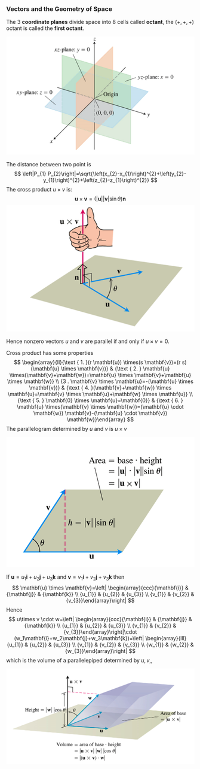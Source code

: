 ### Vectors and the Geometry of Space

The 3 **coordinate planes** divide space into 8 cells called **octant**, the $(+,+,+)$ octant is called the **first octant**.

![1555228627252](assets/1555228627252.png)

The distance between two point is 
$$
\left|P_{1} P_{2}\right|=\sqrt{\left(x_{2}-x_{1}\right)^{2}+\left(y_{2}-y_{1}\right)^{2}+\left(z_{2}-z_{1}\right)^{2}}
$$
The cross product $u\times v$ is:
$$
\mathbf{u} \times \mathbf{v}=(|\mathbf{u}||\mathbf{v}| \sin \theta) \mathbf{n}
$$
![1555228987738](assets/1555228987738.png)

Hence nonzero vectors $u$ and $v$ are parallel if and only if $u \times v=0$.



Cross product has some properties
$$
\begin{array}{ll}{\text { 1. }(r \mathbf{u}) \times(s \mathbf{v})=(r s)(\mathbf{u} \times \mathbf{v})} & {\text { 2. } \mathbf{u} \times(\mathbf{v}+\mathbf{w})=\mathbf{u} \times \mathbf{v}+\mathbf{u} \times \mathbf{w}} \\ {3 . \mathbf{v} \times \mathbf{u}=-(\mathbf{u} \times \mathbf{v})} & {\text { 4. }(\mathbf{v}+\mathbf{w}) \times \mathbf{u}=\mathbf{v} \times \mathbf{u}+\mathbf{w} \times \mathbf{u}} \\ {\text { 5. } \mathbf{0} \times \mathbf{u}=\mathbf{0}} & {\text { 6. } \mathbf{u} \times(\mathbf{v} \times \mathbf{w})=(\mathbf{u} \cdot \mathbf{w}) \mathbf{v}-(\mathbf{u} \cdot \mathbf{v}) \mathbf{w}}\end{array}
$$
The parallelogram determined by $u$ and $v$ is $u \times v​$

![1555229407913](assets/1555229407913.png)

If $\mathbf{u}=u_{1} \mathbf{i}+u_{2} \mathbf{j}+u_{3} \mathbf{k}$ and $\mathbf{v}=v_{1} \mathbf{i}+v_{2} \mathbf{j}+v_{3} \mathbf{k}$ then
$$
\mathbf{u} \times \mathbf{v}=\left| \begin{array}{ccc}{\mathbf{i}} & {\mathbf{j}} & {\mathbf{k}} \\ {u_{1}} & {u_{2}} & {u_{3}} \\ {v_{1}} & {v_{2}} & {v_{3}}\end{array}\right|
$$
Hence
$$
u\times v \cdot w=\left| \begin{array}{ccc}{\mathbf{i}} & {\mathbf{j}} & {\mathbf{k}} \\ {u_{1}} & {u_{2}} & {u_{3}} \\ {v_{1}} & {v_{2}} & {v_{3}}\end{array}\right|\cdot (w_1\mathbf{i}+w_2\mathbf{j}+w_3\mathbf{k})=\left| \begin{array}{lll}{u_{1}} & {u_{2}} & {u_{3}} \\ {v_{1}} & {v_{2}} & {v_{3}} \\ {w_{1}} & {w_{2}} & {w_{3}}\end{array}\right|
$$
which is the volume of a parallelepiped determined by $u,v,,$

![1555230933438](assets/1555230933438.png)